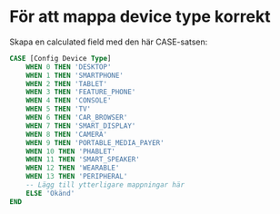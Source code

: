 # För att mappa device type korrekt

Skapa en calculated field med den här CASE-satsen:

```sql
CASE [Config Device Type]
    WHEN 0 THEN 'DESKTOP'
    WHEN 1 THEN 'SMARTPHONE'
    WHEN 2 THEN 'TABLET'
    WHEN 3 THEN 'FEATURE_PHONE'
    WHEN 4 THEN 'CONSOLE'
    WHEN 5 THEN 'TV'
    WHEN 6 THEN 'CAR_BROWSER'
    WHEN 7 THEN 'SMART_DISPLAY'
    WHEN 8 THEN 'CAMERA'
    WHEN 9 THEN 'PORTABLE_MEDIA_PAYER'
    WHEN 10 THEN 'PHABLET'
    WHEN 11 THEN 'SMART_SPEAKER'
    WHEN 12 THEN 'WEARABLE'
    WHEN 13 THEN 'PERIPHERAL'
    -- Lägg till ytterligare mappningar här
    ELSE 'Okänd'
END
```
